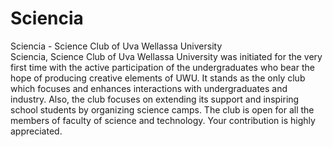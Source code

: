 # Sciencia
Sciencia - Science Club of Uva Wellassa University <br>
Sciencia, Science Club of Uva Wellassa University was initiated for the very first time with the active
            participation of the undergraduates who bear the hope of producing creative elements of UWU. It stands as
            the only club which focuses and enhances interactions with undergraduates and industry. Also, the club
            focuses on extending its support and inspiring school students by organizing science camps. The club is open
            for all the members of faculty of science and technology. Your contribution is highly appreciated.
